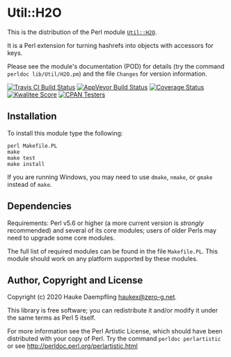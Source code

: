 Util::H2O
=========

This is the distribution of the Perl module
[`Util::H2O`](https://metacpan.org/pod/Util::H2O).

It is a Perl extension for turning hashrefs into objects with accessors for keys.

Please see the module's documentation (POD) for details (try the command
`perldoc lib/Util/H2O.pm`) and the file `Changes` for version information.

[![Travis CI Build Status](https://travis-ci.org/haukex/Util-H2O.svg)](https://travis-ci.org/haukex/Util-H2O)
[![AppVeyor Build Status](https://ci.appveyor.com/api/projects/status/github/haukex/Util-H2O?svg=true)](https://ci.appveyor.com/project/haukex/util-h2o)
[![Coverage Status](https://coveralls.io/repos/github/haukex/Util-H2O/badge.svg)](https://coveralls.io/github/haukex/Util-H2O)
[![Kwalitee Score](https://cpants.cpanauthors.org/dist/Util-H2O.svg)](https://cpants.cpanauthors.org/dist/Util-H2O)
[![CPAN Testers](https://badges.zero-g.net/cpantesters/Util-H2O.svg)](http://matrix.cpantesters.org/?dist=Util-H2O)

Installation
------------

To install this module type the following:

	perl Makefile.PL
	make
	make test
	make install

If you are running Windows, you may need to use `dmake`, `nmake`, or `gmake`
instead of `make`.

Dependencies
------------

Requirements: Perl v5.6 or higher (a more current version is *strongly*
recommended) and several of its core modules; users of older Perls may need
to upgrade some core modules.

The full list of required modules can be found in the file `Makefile.PL`.
This module should work on any platform supported by these modules.

Author, Copyright and License
-----------------------------

Copyright (c) 2020 Hauke Daempfling <haukex@zero-g.net>.

This library is free software; you can redistribute it and/or modify
it under the same terms as Perl 5 itself.

For more information see the Perl Artistic License,
which should have been distributed with your copy of Perl.
Try the command `perldoc perlartistic` or see
<http://perldoc.perl.org/perlartistic.html>

